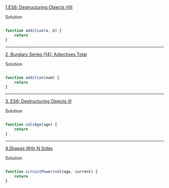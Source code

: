 [1.ES6: Destructuring Objects VIII](https://edabit.com/challenge/7GWG3z27pKqJRdPaM)

Solution
```js

function addition(a, b) {
	return 
}

```
----

[2. Burglary Series (14): Adjectives Total](https://edabit.com/challenge/NkMTBCxMkt4meHpa4)

Solution
```js

function addition(num) {
	return 
}

```
----

[3. ES6: Destructuring Objects III](https://edabit.com/challenge/pXWouZHLLhW7ggGBo)

Solution
```js

function calcAge(age) {
	return 
}

```
----

[4.Shapes With N Sides](https://edabit.com/challenge/wpHyrxbSaYxLeXT6L)

Solution
```js

function circuitPower(voltage, current) {
	return 
}

```
